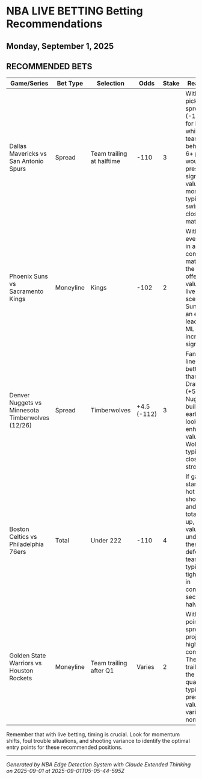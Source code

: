 # NBA LIVE BETTING Betting Recommendations
## Monday, September 1, 2025

## RECOMMENDED BETS
| Game/Series | Bet Type | Selection | Odds | Stake | Reasoning |
|-------------|----------|-----------|------|-------|-----------|
| Dallas Mavericks vs San Antonio Spurs | Spread | Team trailing at halftime | -110 | 3 | With a pick'em spread (-1/-105 for Mavs), whichever team falls behind by 6+ points would present significant value as momentum typically swings in close matchups |
| Phoenix Suns vs Sacramento Kings | Moneyline | Kings | -102 | 2 | With near even odds in a competitive matchup, the Kings offer slight value. In live scenarios, if Suns take an early lead, Kings ML value increases significantly |
| Denver Nuggets vs Minnesota Timberwolves (12/26) | Spread | Timberwolves | +4.5 (-112) | 3 | FanDuel's line offers better value than DraftKings (+5). If Nuggets build an early lead, look for enhanced value on the Wolves who typically close strong |
| Boston Celtics vs Philadelphia 76ers | Total | Under 222 | -110 | 4 | If game starts with hot shooting and live total moves up, there's value on the under as these defensive teams typically tighten up in competitive second halves |
| Golden State Warriors vs Houston Rockets | Moneyline | Team trailing after Q1 | Varies | 2 | With a 1-point spread, this projects as highly competitive. The team trailing after the first quarter typically presents value as variance normalizes |

Remember that with live betting, timing is crucial. Look for momentum shifts, foul trouble situations, and shooting variance to identify the optimal entry points for these recommended positions.

---
*Generated by NBA Edge Detection System with Claude Extended Thinking on 2025-09-01 at 2025-09-01T05-05-44-595Z*
